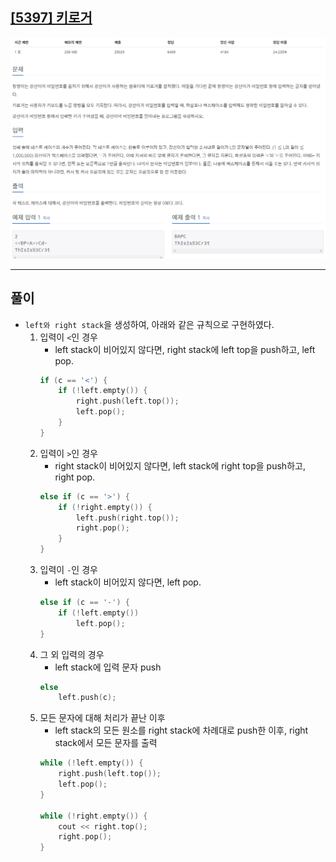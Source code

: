 ## **[[5397] 키로거](https://www.acmicpc.net/problem/5397)**

![](imgs/1.PNG)
___
## **풀이**
- `left와 right stack`을 생성하여, 아래와 같은 규칙으로 구현하였다.
	1. 입력이 `<`인 경우
		- left stack이 비어있지 않다면, right stack에 left top을 push하고, left pop.
		```c++
		if (c == '<') {
			if (!left.empty()) {
				right.push(left.top());
				left.pop();
			}
		}
		```
	2. 입력이 `>`인 경우
		- right stack이 비어있지 않다면, left stack에 right top을 push하고, right pop.
		```c++
		else if (c == '>') {
			if (!right.empty()) {
				left.push(right.top());
				right.pop();
			}
		}
		```
	3. 입력이 `-`인 경우
		- left stack이 비어있지 않다면, left pop.
		```c++
		else if (c == '-') {
			if (!left.empty())
				left.pop();
		}
		```
	4. 그 외 입력의 경우
		- left stack에 입력 문자 push
		```c++
		else 
			left.push(c);
		```
	5. 모든 문자에 대해 처리가 끝난 이후
		- left stack의 모든 원소를 right stack에 차례대로 push한 이후, right stack에서 모든 문자를 출력
		```c++
		while (!left.empty()) {
			right.push(left.top());
			left.pop();
		}

		while (!right.empty()) {
			cout << right.top();
			right.pop();
		}
		```